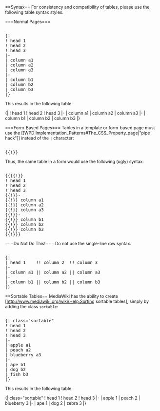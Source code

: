 ==Syntax==
For consistency and compatibility of tables, please use the following table syntax styles.

===Normal Pages===
<pre><nowiki>
{|
! head 1
! head 2
! head 3
|-
| column a1
| column a2
| column a3
|-
| column b1
| column b2
| column b3
|}
</nowiki></pre>

This results in the following table:

{|
! head 1
! head 2
! head 3
|-
| column a1
| column a2
| column a3
|-
| column b1
| column b2
| column b3
|}

===Form-Based Pages===
Tables in a template or form-based page must use the [[WPD:Implementation_Patterns#The_CSS_Property_page|"pipe hack"]] instead of the <code>|</code> character:

<pre><nowiki>
{{!}}
</nowiki></pre>

Thus, the same table in a form would use the following (ugly) syntax:

<pre><nowiki>
{{{{!}}
! head 1
! head 2
! head 3
{{!}}-
{{!}} column a1
{{!}} column a2
{{!}} column a3
{{!}}-
{{!}} column b1
{{!}} column b2
{{!}} column b3
{{!}}}
</nowiki></pre>

===Do Not Do This!===
Do not use the single-line row syntax.
<pre><nowiki>
{|
| head 1    !! column 2  !! column 3
|-
| column a1 || column a2 || column a3
|-
| column b1 || column b2 || column b3
|}
</nowiki></pre>

==Sortable Tables==
MediaWiki has the ability to create [http://www.mediawiki.org/wiki/Help:Sorting sortable tables], simply by adding the class <code>sortable</code>:

<pre><nowiki>
{| class="sortable"
! head 1
! head 2
! head 3
|-
| apple a1
| peach a2
| blueberry a3
|-
| ape b1
| dog b2
| fish b3
|}
</nowiki></pre>

This results in the following table:

{| class="sortable"
! head 1
! head 2
! head 3
|-
| apple 1
| peach 2
| blueberry 3
|-
| ape 1
| dog 2
| zebra 3
|}